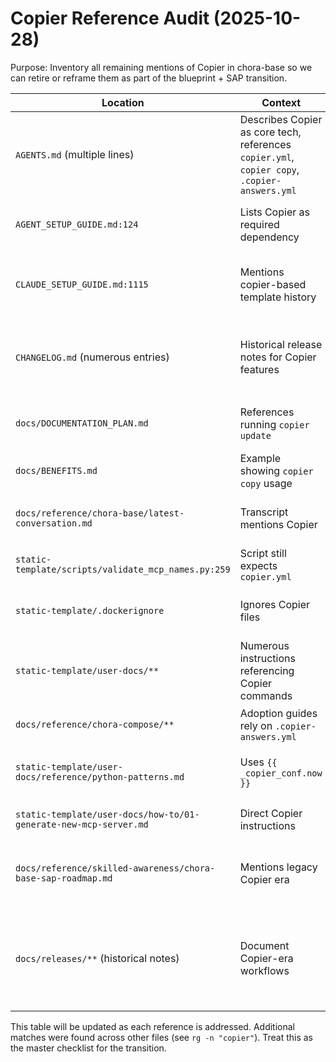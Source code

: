 # Copier Reference Audit (2025-10-28)

Purpose: Inventory all remaining mentions of Copier in chora-base so we can retire or reframe them as part of the blueprint + SAP transition.

| Location | Context | Action |
|----------|---------|--------|
| `AGENTS.md` (multiple lines) | Describes Copier as core tech, references `copier.yml`, `copier copy`, `.copier-answers.yml` | ✅ Rewritten for blueprint/SAP workflow |
| `AGENT_SETUP_GUIDE.md:124` | Lists Copier as required dependency | ✅ Updated to reflect blueprint workflow |
| `CLAUDE_SETUP_GUIDE.md:1115` | Mentions copier-based template history | Keep as historical reference or update for clarity |
| `CHANGELOG.md` (numerous entries) | Historical release notes for Copier features | Keep as history but add note about current blueprint workflow |
| `docs/DOCUMENTATION_PLAN.md` | References running `copier update` | ✅ Updated with blueprint maintenance workflow |
| `docs/BENEFITS.md` | Example showing `copier copy` usage | ✅ Updated to blueprint workflow |
| `docs/reference/chora-base/latest-conversation.md` | Transcript mentions Copier | Move to archive or annotate as legacy |
| `static-template/scripts/validate_mcp_names.py:259` | Script still expects `copier.yml` | ✅ References updated to `pyproject.toml` |
| `static-template/.dockerignore` | Ignores Copier files | ✅ Removed copier-specific entries |
| `static-template/user-docs/**` | Numerous instructions referencing Copier commands | ✅ Updated to blueprint/SAP onboarding |
| `docs/reference/chora-compose/**` | Adoption guides rely on `.copier-answers.yml` | Update to SAP adoption or mark as legacy |
| `static-template/user-docs/reference/python-patterns.md` | Uses `{{ _copier_conf.now }}` | ✅ Updated to use blueprint metadata variables |
| `static-template/user-docs/how-to/01-generate-new-mcp-server.md` | Direct Copier instructions | ✅ Rewritten for blueprint workflow |
| `docs/reference/skilled-awareness/chora-base-sap-roadmap.md` | Mentions legacy Copier era | Already acknowledges; ensure plan includes cleanup |
| `docs/releases/**` (historical notes) | Document Copier-era workflows | Treat as legacy; add footnote pointing readers to blueprint process if referenced |

This table will be updated as each reference is addressed. Additional matches were found across other files (see `rg -n "copier"`). Treat this as the master checklist for the transition.
